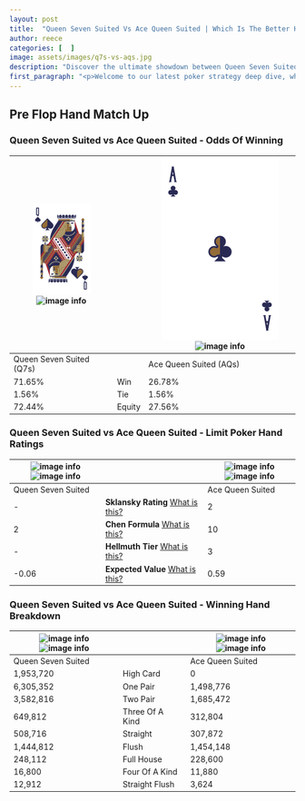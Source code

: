 ```yaml
---
layout: post
title:  "Queen Seven Suited Vs Ace Queen Suited | Which Is The Better Hand In Poker? A Complete Guide"
author: reece
categories: [  ]
image: assets/images/q7s-vs-aqs.jpg
description: "Discover the ultimate showdown between Queen Seven Suited and Ace Queen Suited in poker! Uncover the odds, strategies, and scenarios where one hand triumphs over the other. Get ready to up your poker game with this thrilling analysis."
first_paragraph: "<p>Welcome to our latest poker strategy deep dive, where we're pitting two distinct hands against each other in a high-stakes showdown: Queen Seven Suited vs Ace Queen Suited.</p><p>In the dynamic world of poker, every decision counts, and knowing which hand holds the upper hand is key to your success at the table.</p><p>In this article, we'll dissect these two hands, explore the scenarios where one dominates the other, and equip you with the knowledge to make strategic choices that can tip the odds in your favor.</p><p>Get ready to unravel the intriguing dynamics of these poker hands and elevate your game to new heights.</p>"
---
```




[comment]: # (sp0)

## Pre Flop Hand Match Up

<div class="table hand-ratings" markdown="1"> 



### Queen Seven Suited vs Ace Queen Suited - Odds Of Winning


    
| ![image info](assets/images/hand1/q.png) ![image info](assets/images/hand1/7s.png) |  | ![image info](assets/images/hand2/a.png) ![image info](assets/images/hand2/qs.png) |
| -------- | -------- | -------- |
| Queen Seven Suited (Q7s) |  | Ace Queen Suited (AQs) |
| 71.65% | Win | 26.78% |
| 1.56% | Tie | 1.56% |
| 72.44% | Equity | 27.56% |




[comment]: # (sp1)



### Queen Seven Suited vs Ace Queen Suited - Limit Poker Hand Ratings


    
| ![image info](https://www.riverpairs.com/assets/images/hand1/q.png) ![image info](https://www.riverpairs.com/assets/images/hand1/7s.png) |  | ![image info](https://www.riverpairs.com/assets/images/hand2/a.png) ![image info](https://www.riverpairs.com/assets/images/hand2/qs.png) |
| -------- | -------- | -------- |
| Queen Seven Suited |  | Ace Queen Suited |
| - | **Sklansky Rating** [What is this?](/sklansky-rating-explained) | 2 |
| 2 | **Chen Formula** [What is this?](/chen-formula-explained) | 10 |
| - | **Hellmuth Tier** [What is this?](/Hellmuth-tier-explained) | 3 |
| -0.06 | **Expected Value** [What is this?](/expected-value-explained) | 0.59 |




[comment]: # (sp2)



### Queen Seven Suited vs Ace Queen Suited - Winning Hand Breakdown


    
| ![image info](https://www.riverpairs.com/assets/images/hand1/q.png) ![image info](https://www.riverpairs.com/assets/images/hand1/7s.png) |  | ![image info](https://www.riverpairs.com/assets/images/hand2/a.png) ![image info](https://www.riverpairs.com/assets/images/hand2/qs.png) |
| -------- | -------- | -------- |
| Queen Seven Suited |  | Ace Queen Suited |
| 1,953,720 | High Card | 0 |
| 6,305,352 | One Pair | 1,498,776 |
| 3,582,816 | Two Pair | 1,685,472 |
| 649,812 | Three Of A Kind | 312,804 |
| 508,716 | Straight | 307,872 |
| 1,444,812 | Flush | 1,454,148 |
| 248,112 | Full House | 228,600 |
| 16,800 | Four Of A Kind | 11,880 |
| 12,912 | Straight Flush | 3,624 |




[comment]: # (sp3)



</div>

[comment]: # (sp4)



[comment]: # (sp5)

